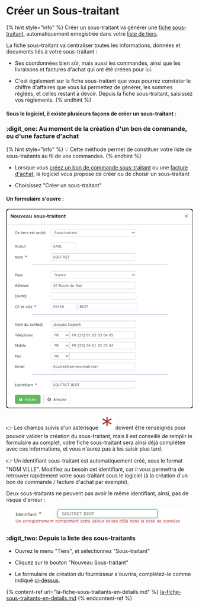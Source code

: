 # Créer un Sous-traitant

{% hint style="info" %}
Créer un sous-traitant va générer une [fiche sous-traitant,](la-fiche-sous-traitants-en-details.md) automatiquement enregistrée dans votre [liste de tiers](../les-listes-de-tiers.md).

La fiche sous-traitant va centraliser toutes les informations, données et documents liés à votre sous-traitant :

*   Ses coordonnées bien sûr, mais aussi les commandes, ainsi que les livraisons et factures d'achat qui ont été créées pour lui.


* C'est également sur la fiche sous-traitant que vous pourrez constater le chiffre d'affaires que vous lui permettez de générer, les sommes réglées, et celles restant à devoir. Depuis la fiche sous-traitant, saisissez vos règlements.
{% endhint %}



#### Sous le logiciel, il existe plusieurs façons de créer un sous-traitant :



### :digit_one: Au moment de la création d'un bon de commande, ou d'une facture d'achat

{% hint style="info" %}
:bulb: Cette méthode permet de constituer votre liste de sous-traitants au fil de vos commandes.
{% endhint %}

*   Lorsque vous [créez un bon de commande sous-traitant](../../les-achats/les-bons-de-commande/#bon-de-commande-sous-traitant) ou une [facture d'achat](../../les-achats/les-factures-dachat.md#saisir-une-facture-fournisseur-sans-commande-ni-bon-de-livraison), le logiciel vous propose de créer ou de choisir un sous-traitant


* Choisissez "Créer un sous-traitant"

####

#### Un formulaire s'ouvre :

![](../../../.gitbook/assets/screenshot-199-.png)



:point_right: Les champs suivis d'un astérisque![](../../../.gitbook/assets/screenshot-172-.png)doivent être renseignés pour pouvoir valider la création du sous-traitant, mais il est conseillé de remplir le formulaire au complet, votre fiche sous-traitant sera ainsi déjà complétée avec ces informations, et vous n'aurez pas à les saisir plus tard.

:point_right: Un identifiant sous-traitant est automatiquement créé, sous le format "NOM VILLE". Modifiez au besoin cet identifiant, car il vous permettra de retrouver rapidement votre sous-traitant sous le logiciel (à la création d'un bon de commande / facture d'achat par exemple).

Deux sous-traitants ne peuvent pas avoir le même identifiant, ainsi, pas de risque d'erreur :

![](../../../.gitbook/assets/screenshot-194-.png)





### :digit_two:  Depuis la liste des sous-traitants

*   Ouvrez le menu "Tiers", et sélectionnez "Sous-traitant"


*   Cliquez sur le bouton "Nouveau Sous-traitant"


*   Le formulaire de création du fournisseur s'ouvrira, complétez-le comme indiqué [ci-dessus](creer-un-sous-traitant.md#un-formulaire-souvre).



{% content-ref url="la-fiche-sous-traitants-en-details.md" %}
[la-fiche-sous-traitants-en-details.md](la-fiche-sous-traitants-en-details.md)
{% endcontent-ref %}

